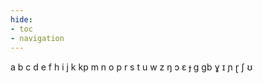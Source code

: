```yaml
---
hide:
- toc
- navigation
---
```

a
b
c
d
e
f
h
i
j
k
kp
m
n
o
p
r
s
t
u
w
z
ŋ
ɔ
ɛ
ɟ
ɡ
ɡb
ɣ
ɪ
ɲ
ɽ
ʃ
ʊ
